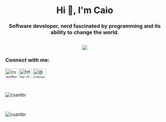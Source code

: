 <h1 align="center">Hi 👋, I'm Caio</h1>
<h3 align="center">Software developer, nerd fascinated by programming and its ability to change the world.</h3>
<h2></h2>
<p align="center">
  <a href="https://skillicons.dev">
    <img src="https://skillicons.dev/icons?i=py,django,c,cpp,cs,dotnet,java,lua,nodejs,express,electron,html,css,js,ts,jquery,php,react,r,latex,arduino,bash,regex,mysql,postgres,firebase,git,linux,gcp,jenkins"/>
  </a>
</p>

<h3 align="left">Connect with me:</h3>
<p align="left">
<a href="https://dev.to/csantbr" target="blank"><img align="center" src="https://raw.githubusercontent.com/rahuldkjain/github-profile-readme-generator/master/src/images/icons/Social/devto.svg" alt="csantbr" height="30" width="40" /></a>
<a href="https://linkedin.com/in/https://www.linkedin.com/in/caio-santoro/" target="blank"><img align="center" src="https://raw.githubusercontent.com/rahuldkjain/github-profile-readme-generator/master/src/images/icons/Social/linked-in-alt.svg" alt="https://www.linkedin.com/in/caio-santoro/" height="30" width="40" /></a>
<a href="https://www.hackerrank.com/@caiosantoro08" target="blank"><img align="center" src="https://raw.githubusercontent.com/rahuldkjain/github-profile-readme-generator/master/src/images/icons/Social/hackerrank.svg" alt="@caiosantoro08" height="30" width="40" /></a>
</p>

<br>

<p>
  <img align="center" src="https://github-readme-stats.vercel.app/api/top-langs?username=csantbr&show_icons=true&locale=en&layout=compact" alt="csantbr"/></p>

<br>

<p align="left"> <img src="https://komarev.com/ghpvc/?username=csantbr&label=Profile%20views&color=0e75b6&style=flat" alt="csantbr"/></p>

